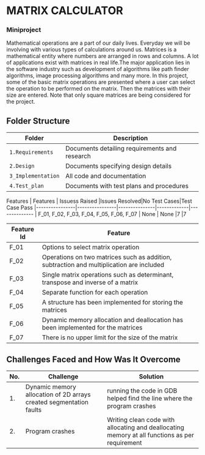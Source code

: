 # MATRIX CALCULATOR
### Miniproject 
 Mathematical operations are a part of our daily lives. Everyday we will be involving with various types of calculations around us. Matrices is a mathematical entity where numbers are arranged in rows and columns. A lot of applications exist with matrices in real life.The major application lies in the software industry such as development of algorithms like path finder algorithms, image processing algorithms and many more.
 In this project, some of the basic matrix operations are presented where a user can select the operation to be performed on the matrix. Then the matrices with their size are entered. Note that only square matrices are being considered for the project.

## Folder Structure
Folder             | Description
-------------------| -----------------------------------------
`1.Requirements`   | Documents detailing requirements and research
`2.Design`         | Documents specifying design details
`3_Implementation` | All code and documentation
`4.Test_plan`      | Documents with test plans and procedures


Features
|    Features    | Issuess Raised |Issues Resolved|No Test Cases|Test Case Pass
|----------------|----------------|---------------|-------------|--------------
| F_01, F_02, F_03, F_04, F_05, F_06, F_07   | None    | None   |7  |7    

| Feature Id | Feature |
| -----------|---------|
|F_01| Options to select matrix operation|
|F_02| Operations on two matrices such as addition, subtraction and multiplication are included|
|F_03| Single matrix operations such as determinant, transpose and inverse of a matrix |
|F_04| Separate function for each operation |
|F_05| A structure has been implemented for storing the matrices|
|F_06| Dynamic memory allocation and deallocation has been implemented for the matrices|
|F_07|  There is no upper limit for the size of the matrix|

## Challenges Faced and How Was It Overcome

| No. | Challenge | Solution
|-----|-----------|--------
|1. | Dynamic memory allocation of 2D arrays created segmentation faults| running the code in GDB helped find the line where the program crashes
|2. | Program crashes | Writing clean code with allocating and deallocating memory at all functions as per requirement|
